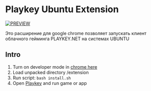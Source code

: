 # Playkey Ubuntu Extension

[![PREVIEW](https://img.youtube.com/vi/yt1FJh-ssSM/0.jpg)](https://www.youtube.com/watch?v=yt1FJh-ssSM)

Это расширение для google chrome позволяет запускать клиент облачного гейминга PLAYKEY.NET на системах UBUNTU

## Intro
1. Turn on developer mode in [chrome here](chrome://extensions/)
2. Load unpacked directory /extension
3. Run script:  `bash install.sh`
4. Open [Playkey](https://playkey.net) and run game or app
